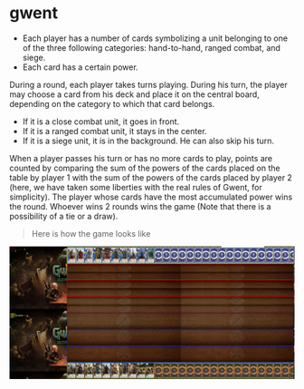 # gwent

- Each player has a number of cards symbolizing a unit belonging to one of the three following categories: hand-to-hand, ranged combat, and siege. 
- Each card has a certain power. 

During a round, each player takes turns playing. During his turn, the player may choose a card from his deck and place it on the central board, depending on the category to which that card belongs. 


- If it is a close combat unit, it goes in front. 
- If it is a ranged combat unit, it stays in the center. 
- If it is a siege unit, it is in the background. He can also skip his turn. 

When a player passes his turn or has no more cards to play, points are counted by comparing the sum of the powers of the cards placed on the table by player 1 with the sum of the powers of the cards placed by player 2 (here, we have taken some liberties with the real rules of Gwent, for simplicity). The player whose cards have the most accumulated power wins the round. Whoever wins 2 rounds wins the game (Note that there is a possibility of a tie or a draw).

>Here is how the game looks like 

![img](/gwent/gwent_overview.png)
